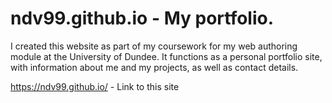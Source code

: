 # ndv99.github.io - My portfolio.

I created this website as part of my coursework for my web authoring module at the University of Dundee. It functions as a personal portfolio site, with information about me and my projects, as well as contact details.

https://ndv99.github.io/ - Link to this site
